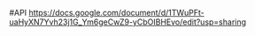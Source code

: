 #API
https://docs.google.com/document/d/1TWuPFt-uaHyXN7Yvh23j1G_Ym6geCwZ9-yCbOIBHEvo/edit?usp=sharing